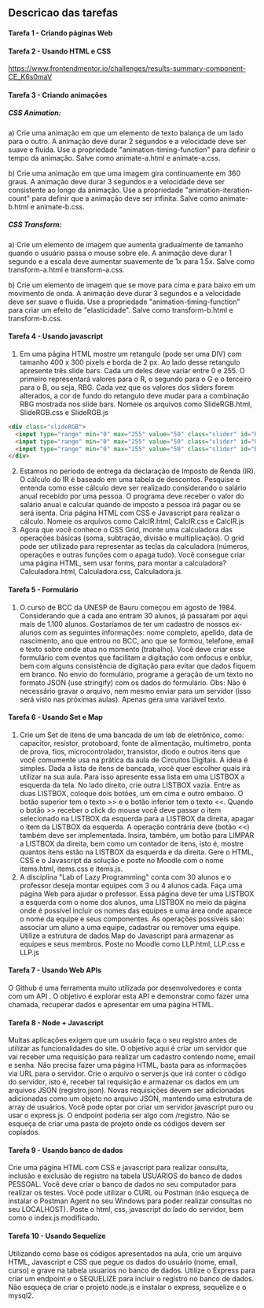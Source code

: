 ## Descricao das tarefas

#### Tarefa 1 - Criando páginas Web

#### Tarefa 2 - Usando HTML e CSS    
https://www.frontendmentor.io/challenges/results-summary-component-CE_K6s0maV

#### Tarefa 3 - Criando animações  
##### CSS Animation:  
a) Crie uma animação em que um elemento de texto balança de um lado para o outro. A animação deve durar 2 segundos e a velocidade deve ser suave e fluida. Use a propriedade "animation-timing-function" para definir o tempo da animação. Salve como animate-a.html e animate-a.css.

b) Crie uma animação em que uma imagem gira continuamente em 360 graus. A animação deve durar 3 segundos e a velocidade deve ser consistente ao longo da animação. Use a propriedade "animation-iteration-count" para definir que a animação deve ser infinita. Salve como animate-b.html e animate-b.css.

##### CSS Transform:  
a) Crie um elemento de imagem que aumenta gradualmente de tamanho quando o usuário passa o mouse sobre ele. A animação deve durar 1 segundo e a escala deve aumentar suavemente de 1x para 1.5x.  Salve como transform-a.html e transform-a.css.

b) Crie um elemento de imagem que se move para cima e para baixo em um movimento de onda. A animação deve durar 3 segundos e a velocidade deve ser suave e fluida. Use a propriedade "animation-timing-function" para criar um efeito de "elasticidade". Salve como transform-b.html e transform-b.css.

#### Tarefa 4 - Usando javascript  
1) Em uma página HTML mostre um retangulo (pode ser uma DIV) com tamanho 400 x 300 pixels e borda de 2 px.  Ao lado desse retangulo apresente três slide bars. Cada um deles deve variar entre 0 e 255. O primeiro representará valores para o R, o segundo para o G e o terceiro para o B, ou seja, RBG.  Cada vez que os valores dos sliders forem alterados,  a cor de fundo do retangulo deve mudar para a combinação RBG mostrada nos slide bars.  Nomeie os arquivos como SlideRGB.html, SlideRGB.css e SlideRGB.js  
```HTML
<div class="slideRGB">  
  <input type="range" min="0" max="255" value="50" class="slider" id="R">  
  <input type="range" min="0" max="255" value="50" class="slider" id="G">  
  <input type="range" min="0" max="255" value="50" class="slider" id="B">  
</div>  
```
2) Estamos no período de entrega da declaração de Imposto de Renda (IR). O cálculo do IR é baseado em uma tabela de descontos. Pesquise e entenda como esse cálculo deve ser realizado considerando o salário anual recebido por uma pessoa.  O programa deve receber o valor do salário anual e calcular quando de imposto a pessoa irá pagar ou se será isenta. Cria página HTML com CSS e Javascript para realizar o cálculo.  Nomeie os arquivos como CalcIR.html, CalcIR.css e CalcIR.js  
3) Agora que você conhece o CSS Grid, monte uma calculadora das operações básicas (soma, subtração, divisão e multiplicação). O grid pode ser utilizado para representar as teclas da calculadora (números, operações e outras funções com o apaga tudo). Você consegue criar uma página HTML, sem usar forms, para montar a calculadora? Calculadora.html, Calculadora.css, Calculadora.js.  

#### Tarefa 5 - Formulário  
1) O curso de BCC da UNESP de Bauru começou em agosto de 1984. Considerando que a cada ano entram 30 alunos, já passaram por aqui mais de 1.100 alunos. Gostaríamos de ter um cadastro de nossos ex-alunos com as seguintes informações: nome completo, apelido, data de nascimento, ano que entrou no BCC, ano que se formou, telefone,  email e texto sobre onde atua no momento (trabalho).  Você deve criar esse formulário com eventos que facilitam a digitação com onfocus e onblur, bem com alguns consistência de digitação para evitar que dados fiquem em branco.  No envio do formulário, programe a geração de um texto no formato JSON (use stringify) com os dados do formulário. Obs: Não é necessário gravar o arquivo, nem mesmo enviar para um servidor (isso será visto nas próximas aulas). Apenas gera uma variável texto.  

#### Tarefa 6 - Usando Set e Map   
1) Crie um Set  de itens de uma bancada de um lab de eletrônico, como: capacitor, resistor, protoboard, fonte de alimentação, multimetro, ponta de prova, fios, microcontrolador, transistor, diodo  e outros itens que você comumente usa na prática da aula de Circuitos Digitais. A ideia é simples. Dada a lista de itens de bancada, você quer escolher quais irá utilizar na sua aula. Para isso apresente essa lista em uma LISTBOX a esquerda da tela. No lado direito, crie outra LISTBOX vazia.  Entre as duas LISTBOX, coloque dois botões, um em cima e outro embaixo. O botão superior tem o texto >> e o botão inferior tem o texto <<.  Quando o botão >> receber o click do mouse você deve passar o item selecionado na LISTBOX da esquerda para a LISTBOX da direita, apagar o item da LISTBOX da esquerda.  A operação contrária deve (botão <<) também deve ser implementada. Insira, também, um botão para LIMPAR a LISTBOX da direita, bem como um contador de itens, isto é, mostre quantos itens estão na LISTBOX da esquerda e da direita. Gere o HTML, CSS e o Javascript da solução e poste no Moodle com o nome items.html, items.css e items.js.  
2) A disciplina "Lab of Lazy Programming" conta com 30 alunos e o professor deseja montar equipes com 3 ou 4 alunos cada. Faça uma página Web para ajudar o professor. Essa página deve ter uma LISTBOX a esquerda com o nome dos alunos, uma LISTBOX no meio da página onde é possível incluir os nomes das equipes e uma área onde aparece o nome da equipe e seus componentes.  As operações possíveis são: associar um aluno a uma equipe, cadastrar ou remover uma equipe.  Utilize a estrutura de dados Map do Javascript para armazenar as equipes e seus membros. Poste no Moodle como LLP.html, LLP.css e LLP.js  

#### Tarefa 7 - Usando Web APIs    
O Github é uma ferramenta muito utilizada por desenvolvedores e conta com um API . O objetivo é explorar esta API e demonstrar como fazer uma chamada, recuperar dados e apresentar em uma página HTML.  

#### Tarefa 8 - Node + Javascript  
Muitas aplicações exigem que um usuário faça o seu registro antes de utilizar as funcionalidades do site.  O objetivo aqui é criar um servidor que vai receber uma requisição para realizar um cadastro contendo nome, email e senha.  Não precisa fazer uma página HTML, basta para as informações via URL para o servidor.  Crie o arquivo o server.js que irá conter o código do servidor, isto é, receber tal requisição e armazenar os dados em um arquivos JSON (registro.json).  Novas requisições devem ser adicionadas adicionadas como um objeto no arquivo JSON, mantendo uma estrutura de array de usuários.  Você pode optar por criar um servidor javascript puro ou usar o express.js.   O endpoint poderia ser algo com /registro.  Não se esqueça de criar uma pasta de projeto onde os códigos devem ser copiados.  

#### Tarefa 9 - Usando banco de dados  
Crie uma página HTML com CSS e javascript para realizar consulta, inclusão e exclusão de registro na tabela USUARIOS do banco de dados PESSOAL. Você deve criar o banco de dados no seu computador para realizar os testes.  Você pode utilizar o CURL ou Postman (não esqueça de instalar o Postman Agent no seu Windows para poder realizar consultas no seu LOCALHOST).  Poste o html, css, javascript do lado do servidor, bem como o index.js modificado.

#### Tarefa 10 - Usando Sequelize  
Utilizando como base os códigos apresentados na aula, crie um arquivo HTML, Javascript e CSS que pegue os dados do usuário (nome, email, curso) e grave na tabela usuarios no banco de dados. Utilize o Express para criar um endpoint e o SEQUELIZE para incluir o registro no banco de dados.  Não esqueça de criar o projeto node.js e instalar o express, sequelize e o mysql2.

